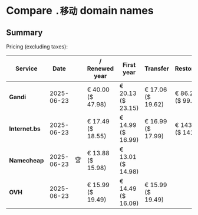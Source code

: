 # Compare `.移动` domain names

## Summary

Pricing (excluding taxes):

| Service | Date |  | / Renewed year | First year | Transfer | Restoration |
|--|--|--|--|--|--|--|
| **Gandi** | 2025-06-23 |  | € 40.00<br>($ 47.98) | € 20.13<br>($ 23.15) | € 17.06<br>($ 19.62) | € 86.25<br>($ 99.19) |
| **Internet.bs** | 2025-06-23 |  | € 17.49<br>($ 18.55) | € 14.99<br>($ 16.99) | € 16.99<br>($ 17.99) | € 143.49<br>($ 141.59) |
| **Namecheap** | 2025-06-23 | 🏆 | € 13.88<br>($ 15.98) | € 13.01<br>($ 14.98) |  |  |
| **OVH** | 2025-06-23 |  | € 15.99<br>($ 19.49) | € 14.49<br>($ 16.09) | € 15.99<br>($ 19.49) |  |
